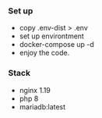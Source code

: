 ### Set up

- copy .env-dist > .env
- set up environtment
- docker-compose up -d
- enjoy the code.

### Stack

- nginx 1.19
- php 8
- mariadb:latest
